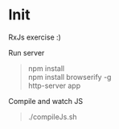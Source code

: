 # Init
RxJs exercise :)

Run server
> npm install  
npm install browserify -g  
http-server app

Compile and watch JS
> ./compileJs.sh